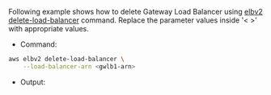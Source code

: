 Following example shows how to delete Gateway Load Balancer using [elbv2 delete-load-balancer](https://docs.aws.amazon.com/cli/latest/reference/elbv2/delete-load-balancer.html) command. Replace the parameter values inside '< >' with appropriate values.

* Command:

```bash
aws elbv2 delete-load-balancer \
    --load-balancer-arn <gwlb1-arn>
```

* Output:
```bash
```